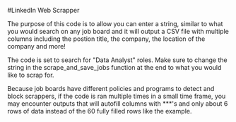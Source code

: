 #LinkedIn Web Scrapper

The purpose of this code is to allow you can enter a string, similar to what you would search on any job board and it will output a CSV file with multiple columns including the postion title, the company, the location of the company and more!

The code is set to search for "Data Analyst" roles. Make sure to change the string in the scrape_and_save_jobs function at the end to what you would like to scrap for.

Because job boards have different policies and programs to detect and block scrappers, if the code is ran multiple times in a small time frame, you may encounter outputs that will autofill columns with ***'s and only about 6 rows of data instead of the 60 fully filled rows like the example.
